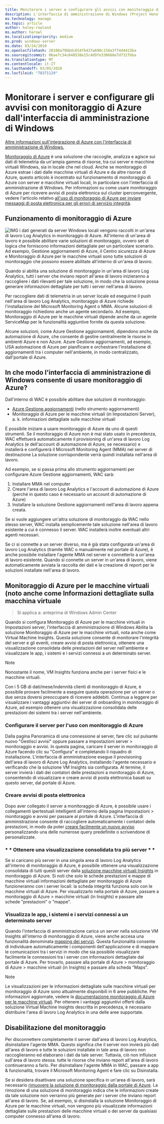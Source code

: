 ```yaml
---
title: Monitorare i server e configurare gli avvisi con monitoraggio di Azure dall'interfaccia di amministrazione di Windows
description: L'interfaccia di amministrazione di Windows (Project Honolulu) si integra con monitoraggio di Azure
ms.technology: manage
ms.topic: article
author: haley-rowland
ms.author: harowl
ms.localizationpriority: medium
ms.prod: windows-server
ms.date: 03/24/2019
ms.openlocfilehash: 28108a79bbdc654f6437a698c158a3f74d4423ba
ms.sourcegitcommit: 06ae7c34c648538e15c4d9fe330668e7df32fbba
ms.translationtype: MT
ms.contentlocale: it-IT
ms.lasthandoff: 03/05/2020
ms.locfileid: "78371129"
---
```

# <a name="monitor-servers-and-configure-alerts-with-azure-monitor-from-windows-admin-center"></a>Monitorare i server e configurare gli avvisi con monitoraggio di Azure dall'interfaccia di amministrazione di Windows

[Altre informazioni sull'integrazione di Azure con l'interfaccia di amministrazione di Windows.](../plan/azure-integration-options.md)

[Monitoraggio di Azure](https://docs.microsoft.com/azure/azure-monitor/overview) è una soluzione che raccoglie, analizza e agisce sui dati di telemetria da un'ampia gamma di risorse, tra cui server e macchine virtuali Windows, sia in locale che nel cloud. Anche se monitoraggio di Azure estrae i dati dalle macchine virtuali di Azure e da altre risorse di Azure, questo articolo è incentrato sul funzionamento di monitoraggio di Azure con server e macchine virtuali locali, in particolare con l'interfaccia di amministrazione di Windows. Per informazioni su come usare monitoraggio di Azure per ricevere avvisi di posta elettronica sul cluster iperconvergente, vedere l'articolo relativo [all'uso di monitoraggio di Azure per inviare messaggi di posta elettronica per gli errori di servizio integrità](https://docs.microsoft.com/windows-server/storage/storage-spaces/configure-azure-monitor).

## <a name="how-does-azure-monitor-work"></a>Funzionamento di monitoraggio di Azure
![IMG](../media/azure-monitor-diagram.png) i dati generati da server Windows locali vengono raccolti in un'area di lavoro Log Analytics in monitoraggio di Azure. All'interno di un'area di lavoro è possibile abilitare varie soluzioni di monitoraggio, ovvero set di logica che forniscono informazioni dettagliate per un particolare scenario. Ad esempio, Gestione aggiornamenti di Azure, il Centro sicurezza di Azure e Monitoraggio di Azure per le macchine virtuali sono tutte soluzioni di monitoraggio che possono essere abilitate all'interno di un'area di lavoro. 

Quando si abilita una soluzione di monitoraggio in un'area di lavoro Log Analytics, tutti i server che inviano report all'area di lavoro inizieranno a raccogliere i dati rilevanti per tale soluzione, in modo che la soluzione possa generare informazioni dettagliate per tutti i server nell'area di lavoro. 

Per raccogliere dati di telemetria in un server locale ed eseguirne il push nell'area di lavoro Log Analytics, monitoraggio di Azure richiede l'installazione del Microsoft Monitoring Agent o MMA. Alcune soluzioni di monitoraggio richiedono anche un agente secondario. Ad esempio, Monitoraggio di Azure per le macchine virtuali dipende anche da un agente ServiceMap per le funzionalità aggiuntive fornite da questa soluzione. 

Alcune soluzioni, come Azure Gestione aggiornamenti, dipendono anche da automazione di Azure, che consente di gestire centralmente le risorse in ambienti Azure e non Azure. Azure Gestione aggiornamenti, ad esempio, USA automazione di Azure per pianificare e orchestrare l'installazione di aggiornamenti tra i computer nell'ambiente, in modo centralizzato, dall'portale di Azure.


## <a name="how-does-windows-admin-center-enable-you-to-use-azure-monitor"></a>In che modo l'interfaccia di amministrazione di Windows consente di usare monitoraggio di Azure?

Dall'interno di WAC è possibile abilitare due soluzioni di monitoraggio:

- [Azure Gestione aggiornamenti](azure-update-management.md) (nello strumento aggiornamenti)
- Monitoraggio di Azure per le macchine virtuali (in Impostazioni Server), a. k. informazioni dettagliate sulle macchine virtuali

È possibile iniziare a usare monitoraggio di Azure da uno di questi strumenti. Se il monitoraggio di Azure non è mai stato usato in precedenza, WAC effettuerà automaticamente il provisioning di un'area di lavoro Log Analytics (e dell'account di automazione di Azure, se necessario) e installerà e configurerà il Microsoft Monitoring Agent (MMA) nel server di destinazione La soluzione corrispondente verrà quindi installata nell'area di lavoro. 

Ad esempio, se si passa prima allo strumento aggiornamenti per configurare Azure Gestione aggiornamenti, WAC sarà:

1. Installare MMA nel computer
2. Creare l'area di lavoro Log Analytics e l'account di automazione di Azure (perché in questo caso è necessario un account di automazione di Azure)
3. Installare la soluzione Gestione aggiornamenti nell'area di lavoro appena creata.

Se si vuole aggiungere un'altra soluzione di monitoraggio da WAC nello stesso server, WAC installa semplicemente tale soluzione nell'area di lavoro esistente a cui è connesso il server. WAC installerà inoltre eventuali altri agenti necessari.

Se ci si connette a un server diverso, ma è già stata configurata un'area di lavoro Log Analytics (tramite WAC o manualmente nel portale di Azure), è anche possibile installare l'agente MMA nel server e connetterlo a un'area di lavoro esistente. Quando si connette un server in un'area di lavoro, viene automaticamente avviata la raccolta dei dati e la creazione di report per le soluzioni installate nell'area di lavoro.

## <a name="azure-monitor-for-virtual-machines-aka-virtual-machine-insights"></a>Monitoraggio di Azure per le macchine virtuali (noto anche come Informazioni dettagliate sulla macchina virtuale
>Si applica a: anteprima di Windows Admin Center

Quando si configura Monitoraggio di Azure per le macchine virtuali in Impostazioni server, l'interfaccia di amministrazione di Windows Abilita la soluzione Monitoraggio di Azure per le macchine virtuali, nota anche come Virtual Machine Insights. Questa soluzione consente di monitorare l'integrità del server e gli eventi, creare avvisi di posta elettronica, ottenere una visualizzazione consolidata delle prestazioni del server nell'ambiente e visualizzare le app, i sistemi e i servizi connessi a un determinato server.

> [!NOTE]
> Nonostante il nome, VM Insights funziona anche per i server fisici e le macchine virtuali.

Con i 5 GB di dati/mese/indennità clienti di monitoraggio di Azure, è possibile provare facilmente a eseguire questa operazione per un server o due senza doversi preoccupare di ricevere addebiti. Continua a leggere per visualizzare i vantaggi aggiuntivi dei server di onboarding in monitoraggio di Azure, ad esempio ottenere una visualizzazione consolidata delle prestazioni dei sistemi tra i server nell'ambiente.

### <a name="set-up-your-server-for-use-with-azure-monitor"></a>**Configurare il server per l'uso con monitoraggio di Azure**

Dalla pagina Panoramica di una connessione al server, fare clic sul pulsante nuovo "Gestisci avvisi" oppure passare a impostazioni server > monitoraggio e avvisi. In questa pagina, caricare il server in monitoraggio di Azure facendo clic su "Configura" e completando il riquadro di installazione. L'interfaccia di amministrazione esegue il provisioning dell'area di lavoro di Azure Log Analytics, installando l'agente necessario e verificando che la soluzione VM Insights sia configurata. Al termine, il server invierà i dati dei contatori delle prestazioni a monitoraggio di Azure, consentendo di visualizzare e creare avvisi di posta elettronica basati su questo server, dal portale di Azure.

### <a name="create-email-alerts"></a>**Creare avvisi di posta elettronica**

Dopo aver collegato il server a monitoraggio di Azure, è possibile usare i collegamenti ipertestuali intelligenti all'interno della pagina Impostazioni > monitoraggio e avvisi per passare al portale di Azure. L'interfaccia di amministrazione consente di raccogliere automaticamente i contatori delle prestazioni, in modo da poter [creare facilmente un nuovo avviso](https://docs.microsoft.com/azure/azure-monitor/platform/alerts-log) personalizzando una delle numerose query predefinite o scrivendone di personalizzate.

### <a name="get-a-consolidated-view-across-multiple-servers-"></a>\* * Ottenere una visualizzazione consolidata tra più server * *

Se si caricano più server in una singola area di lavoro Log Analytics all'interno di monitoraggio di Azure, è possibile ottenere una visualizzazione consolidata di tutti questi server dalla [soluzione macchine virtuali Insights](https://docs.microsoft.com/azure/azure-monitor/insights/vminsights-overview) in monitoraggio di Azure.  Si noti che solo le schede prestazioni e mappe di macchine virtuali informazioni dettagliate per monitoraggio di Azure funzioneranno con i server locali: la scheda integrità funziona solo con le macchine virtuali di Azure. Per visualizzarlo nella portale di Azure, passare a monitoraggio di Azure > macchine virtuali (in Insights) e passare alle schede "prestazioni" o "mappe".

### <a name="visualize-apps-systems-and-services-connected-to-a-given-server"></a>**Visualizza le app, i sistemi e i servizi connessi a un determinato server**

Quando l'interfaccia di amministrazione carica un server nella soluzione VM Insights all'interno di monitoraggio di Azure, viene anche accesa una funzionalità denominata [mapping dei servizi](https://docs.microsoft.com/azure/azure-monitor/insights/service-map). Questa funzionalità consente di individuare automaticamente i componenti dell'applicazione e di mappare le comunicazioni tra i servizi in modo che sia possibile visualizzare facilmente le connessioni tra i server con informazioni dettagliate dal portale di Azure. Per trovarlo, passare alla portale di Azure > monitoraggio di Azure > macchine virtuali (in Insights) e passare alla scheda "Maps".

> [!NOTE]
> Le visualizzazioni per le informazioni dettagliate sulle macchine virtuali per monitoraggio di Azure sono attualmente disponibili in 6 aree pubbliche.  Per informazioni aggiornate, vedere la [documentazione monitoraggio di Azure per le macchine virtuali](https://docs.microsoft.com/azure/azure-monitor/insights/vminsights-onboard#log-analytics).  Per ottenere i vantaggi aggiuntivi offerti dalla soluzione Virtual Machine Insights descritta in precedenza, è necessario distribuire l'area di lavoro Log Analytics in una delle aree supportate.

## <a name="disabling-monitoring"></a>Disabilitazione del monitoraggio

Per disconnettere completamente il server dall'area di lavoro Log Analytics, disinstallare l'agente MMA. Questo significa che il server non invierà più dati all'area di lavoro e tutte le soluzioni installate in tale area di lavoro non raccoglieranno ed elaborano i dati da tale server. Tuttavia, ciò non influisce sull'area di lavoro stessa. tutte le risorse che inviano report all'area di lavoro continueranno a farlo. Per disinstallare l'agente MMA in WAC, passare a app & funzionalità, trovare il Microsoft Monitoring Agent e fare clic su Disinstalla.

Se si desidera disattivare una soluzione specifica in un'area di lavoro, sarà necessario [rimuovere la soluzione di monitoraggio dalla portale di Azure](https://docs.microsoft.com/azure/azure-monitor/insights/solutions#remove-a-management-solution). La rimozione di una soluzione di monitoraggio indica che le informazioni create da tale soluzione non verranno più generate _per i_ server che inviano report all'area di lavoro. Se, ad esempio, si disinstalla la soluzione Monitoraggio di Azure per le macchine virtuali, non vengono più visualizzate informazioni dettagliate sulle prestazioni delle macchine virtuali o dei server da qualsiasi computer connesso all'area di lavoro.